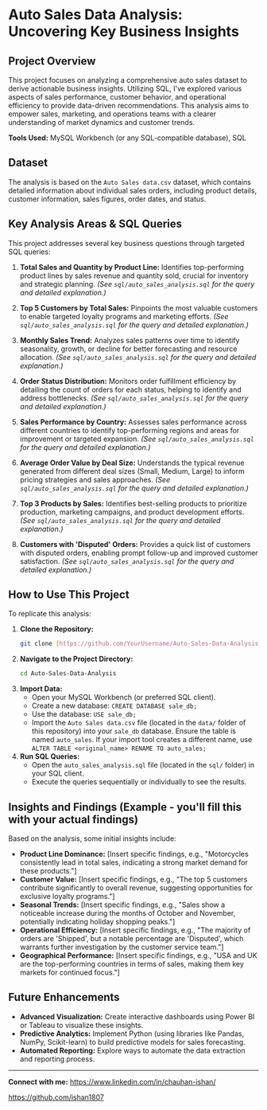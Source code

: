 # Auto Sales Data Analysis: Uncovering Key Business Insights

## Project Overview

This project focuses on analyzing a comprehensive auto sales dataset to derive actionable business insights. Utilizing SQL, I've explored various aspects of sales performance, customer behavior, and operational efficiency to provide data-driven recommendations. This analysis aims to empower sales, marketing, and operations teams with a clearer understanding of market dynamics and customer trends.

**Tools Used:** MySQL Workbench (or any SQL-compatible database), SQL

## Dataset

The analysis is based on the `Auto Sales data.csv` dataset, which contains detailed information about individual sales orders, including product details, customer information, sales figures, order dates, and status.

## Key Analysis Areas & SQL Queries

This project addresses several key business questions through targeted SQL queries:

1.  **Total Sales and Quantity by Product Line:** Identifies top-performing product lines by sales revenue and quantity sold, crucial for inventory and strategic planning.
    *(See `sql/auto_sales_analysis.sql` for the query and detailed explanation.)*

2.  **Top 5 Customers by Total Sales:** Pinpoints the most valuable customers to enable targeted loyalty programs and marketing efforts.
    *(See `sql/auto_sales_analysis.sql` for the query and detailed explanation.)*

3.  **Monthly Sales Trend:** Analyzes sales patterns over time to identify seasonality, growth, or decline for better forecasting and resource allocation.
    *(See `sql/auto_sales_analysis.sql` for the query and detailed explanation.)*

4.  **Order Status Distribution:** Monitors order fulfillment efficiency by detailing the count of orders for each status, helping to identify and address bottlenecks.
    *(See `sql/auto_sales_analysis.sql` for the query and detailed explanation.)*

5.  **Sales Performance by Country:** Assesses sales performance across different countries to identify top-performing regions and areas for improvement or targeted expansion.
    *(See `sql/auto_sales_analysis.sql` for the query and detailed explanation.)*

6.  **Average Order Value by Deal Size:** Understands the typical revenue generated from different deal sizes (Small, Medium, Large) to inform pricing strategies and sales approaches.
    *(See `sql/auto_sales_analysis.sql` for the query and detailed explanation.)*

7.  **Top 3 Products by Sales:** Identifies best-selling products to prioritize production, marketing campaigns, and product development efforts.
    *(See `sql/auto_sales_analysis.sql` for the query and detailed explanation.)*

8.  **Customers with 'Disputed' Orders:** Provides a quick list of customers with disputed orders, enabling prompt follow-up and improved customer satisfaction.
    *(See `sql/auto_sales_analysis.sql` for the query and detailed explanation.)*

## How to Use This Project

To replicate this analysis:

1.  **Clone the Repository:**
    ```bash
    git clone [https://github.com/YourUsername/Auto-Sales-Data-Analysis.git](https://github.com/YourUsername/Auto-Sales-Data-Analysis.git)
    ```
2.  **Navigate to the Project Directory:**
    ```bash
    cd Auto-Sales-Data-Analysis
    ```
3.  **Import Data:**
    * Open your MySQL Workbench (or preferred SQL client).
    * Create a new database: `CREATE DATABASE sale_db;`
    * Use the database: `USE sale_db;`
    * Import the `Auto Sales data.csv` file (located in the `data/` folder of this repository) into your `sale_db` database. Ensure the table is named `auto_sales`. If your import tool creates a different name, use `ALTER TABLE <original_name> RENAME TO auto_sales;`
4.  **Run SQL Queries:**
    * Open the `auto_sales_analysis.sql` file (located in the `sql/` folder) in your SQL client.
    * Execute the queries sequentially or individually to see the results.

## Insights and Findings (Example - you'll fill this with your actual findings)

Based on the analysis, some initial insights include:

* **Product Line Dominance:** [Insert specific findings, e.g., "Motorcycles consistently lead in total sales, indicating a strong market demand for these products."]
* **Customer Value:** [Insert specific findings, e.g., "The top 5 customers contribute significantly to overall revenue, suggesting opportunities for exclusive loyalty programs."]
* **Seasonal Trends:** [Insert specific findings, e.g., "Sales show a noticeable increase during the months of October and November, potentially indicating holiday shopping peaks."]
* **Operational Efficiency:** [Insert specific findings, e.g., "The majority of orders are 'Shipped', but a notable percentage are 'Disputed', which warrants further investigation by the customer service team."]
* **Geographical Performance:** [Insert specific findings, e.g., "USA and UK are the top-performing countries in terms of sales, making them key markets for continued focus."]

## Future Enhancements

* **Advanced Visualization:** Create interactive dashboards using Power BI or Tableau to visualize these insights.
* **Predictive Analytics:** Implement Python (using libraries like Pandas, NumPy, Scikit-learn) to build predictive models for sales forecasting.
* **Automated Reporting:** Explore ways to automate the data extraction and reporting process.

---
**Connect with me:**
https://www.linkedin.com/in/chauhan-ishan/


https://github.com/ishan1807
